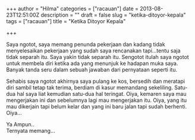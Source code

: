 +++
author = "Hilma"
categories = ["racauan"]
date = 2013-08-23T12:51:00Z
description = ""
draft = false
slug = "ketika-ditoyor-kepala"
tags = ["racauan"]
title = "Ketika Ditoyor Kepala"

+++

Saya ngotot, saya memang penunda pekerjaan dan kadang tidak menyelesaikan pekerjaan yang sudah saya rencanakan tapi…tentu saja tidak separah itu. Saya yakin tidak separah itu. Sengotot itulah saya ngotot untuk membela diri ketika ada yang menunjuk ke hadapan muka saya. Banyak tanda seru dalam sebuah jawaban dari pernyataan seperti itu.

Sehabis saya ngotot akhirnya saya pulang ke kos, bersedih dan meratapi diri sambil tetap tak terima, berdiam di kasur memandang sekeliling. Satu-dua hal saya liat kemudian satu-dua hal teringat. Oiya, kemaren saya mau mengerjakan ini dan sebelumnya lagi mau mengerjakan itu. Oiya, yang itu mau dikerjain tapi belum kelar dan yang ini baru jalan tapi sudah berhenti. Oiya…

Ya Ampun..  
 Ternyata memang…

